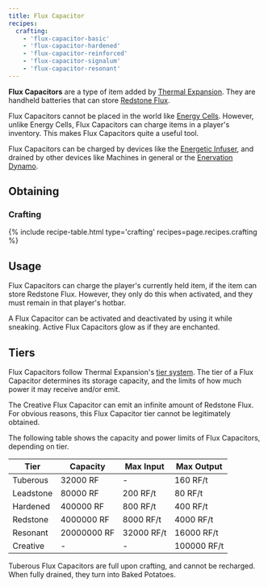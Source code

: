 ```yaml
--- 
title: Flux Capacitor 
recipes: 
  crafting: 
    - 'flux-capacitor-basic'
    - 'flux-capacitor-hardened'
    - 'flux-capacitor-reinforced'
    - 'flux-capacitor-signalum'
    - 'flux-capacitor-resonant'
--- 
```


**Flux Capacitors** are a type of item added by [Thermal Expansion](/docs/thermal-expansion/). They are handheld batteries that can store [Redstone Flux](/docs/redstone-flux/).

Flux Capacitors cannot be placed in the world like [Energy Cells](/docs/thermal-expansion/storage/energy-cell/). However, unlike Energy Cells, Flux Capacitors can charge items in a player's inventory. This makes Flux Capacitors quite a useful tool.

Flux Capacitors can be charged by devices like the [Energetic Infuser](/docs/thermal-expansion/machines/energetic-infuser/), and drained by other devices like Machines in general or the [Enervation Dynamo](/docs/thermal-expansion/dynamos/enervation-dynamo/).

Obtaining
---------

### Crafting
{% include recipe-table.html type='crafting' recipes=page.recipes.crafting %}

## Usage

Flux Capacitors can charge the player's currently held item, if the item can store Redstone Flux. However, they only do this when activated, and they must remain in that player's hotbar.

A Flux Capacitor can be activated and deactivated by using it while sneaking. Active Flux Capacitors glow as if they are enchanted.

## Tiers

Flux Capacitors follow Thermal Expansion's [tier system](/docs/thermal-expansion/tiers-and-augments/tiers/). The tier of a Flux Capacitor determines its storage capacity, and the limits of how much power it may receive and/or emit.

The Creative Flux Capacitor can emit an infinite amount of Redstone Flux. For obvious reasons, this Flux Capacitor tier cannot be legitimately obtained.

The following table shows the capacity and power limits of Flux Capacitors, depending on tier.

<div class="uk-overflow-container">

<table class="uk-table uk-table-striped uk-table-condensed uk-text-small cofh-table-compress">

<thead>

<tr>

<th>Tier</th>

<th>Capacity</th>

<th>Max Input</th>

<th>Max Output</th>

</tr>

</thead>

<tbody>

<tr>

<td>Tuberous</td>

<td>32000 RF</td>

<td>-</td>

<td>160 RF/t</td>

</tr>

<tr>

<td>Leadstone</td>

<td>80000 RF</td>

<td>200 RF/t</td>

<td>80 RF/t</td>

</tr>

<tr>

<td>Hardened</td>

<td>400000 RF</td>

<td>800 RF/t</td>

<td>400 RF/t</td>

</tr>

<tr>

<td>Redstone</td>

<td>4000000 RF</td>

<td>8000 RF/t</td>

<td>4000 RF/t</td>

</tr>

<tr>

<td>Resonant</td>

<td>20000000 RF</td>

<td>32000 RF/t</td>

<td>16000 RF/t</td>

</tr>

<tr>

<td>Creative</td>

<td>-</td>

<td>-</td>

<td>100000 RF/t</td>

</tr>

</tbody>

</table>

</div>

Tuberous Flux Capacitors are full upon crafting, and cannot be recharged. When fully drained, they turn into Baked Potatoes.